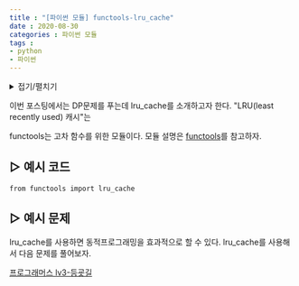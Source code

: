 ```yaml
---
title : "[파이썬 모듈] functools-lru_cache"
date : 2020-08-30
categories : 파이썬 모듈
tags :
- python
- 파이썬
---
```


<details markdown="1">
<summary>접기/펼치기</summary>

접기/펼치기를 만들어보았다 허허

</details>

이번 포스팅에서는 DP문제를 푸는데 lru_cache를 소개하고자 한다. "LRU(least recently used) 캐시"는 

functools는 고차 함수를 위한 모듈이다.
모듈 설명은 [functools](https://python.flowdas.com/library/functools.html)를 참고하자.

## ▷ 예시 코드
```{Python}
from functools import lru_cache
```


## ▷ 예시 문제

lru_cache를 사용하면 동적프로그래밍을 효과적으로 할 수 있다. lru_cache를 사용해서 다음 문제를 풀어보자.

[프로그래머스 lv3-등굣길](https://programmers.co.kr/learn/courses/30/lessons/42898)
